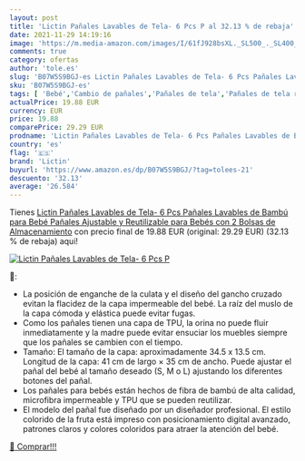 ```yaml
---
layout: post
title: 'Lictin Pañales Lavables de Tela- 6 Pcs P al 32.13 % de rebaja'
date: 2021-11-29 14:19:16
image: 'https://m.media-amazon.com/images/I/61fJ928bsXL._SL500_._SL400_.jpg'
comments: true
category: ofertas
author: 'tole.es'
slug: 'B07W5S9BGJ-es Lictin Pañales Lavables de Tela- 6 Pcs Pañales Lavables de...'
sku: 'B07W5S9BGJ-es'
tags: [ 'Bebé','Cambio de pañales','Pañales de tela','Pañales de tela rellenables','Pañales para bebé','Sets de pañales de tela','bebé','bebés','lictin','pañales', ]
actualPrice: 19.88 EUR
currency: EUR
price: 19.88
comparePrice: 29.29 EUR
prodname: 'Lictin Pañales Lavables de Tela- 6 Pcs Pañales Lavables de Bambú para Bebé  Pañales Ajustable y Reutilizable para Bebés con 2 Bolsas de Almacenamiento'
country: 'es'
flag: '🇪🇸'
brand: 'Lictin'
buyurl: 'https://www.amazon.es/dp/B07W5S9BGJ/?tag=tolees-21'
descuento: '32.13'
average: '26.584'
---
```


Tienes [Lictin Pañales Lavables de Tela- 6 Pcs Pañales Lavables de Bambú para Bebé  Pañales Ajustable y Reutilizable para Bebés con 2 Bolsas de Almacenamiento](https://www.amazon.es/dp/B07W5S9BGJ/?tag=tolees-21) con precio final de  19.88 EUR (original: 29.29 EUR) (32.13 %  de rebaja) aqui!

[![Lictin Pañales Lavables de Tela- 6 Pcs P](https://m.media-amazon.com/images/I/61fJ928bsXL._SL500_._SL400_.jpg)](https://www.amazon.es/dp/B07W5S9BGJ/?tag=tolees-21)

🔎:

- La posición de enganche de la culata y el diseño del gancho cruzado evitan la flacidez de la capa impermeable del bebé. La raíz del muslo de la capa cómoda y elástica puede evitar fugas.
- Como los pañales tienen una capa de TPU, la orina no puede fluir inmediatamente y la madre puede evitar ensuciar los muebles siempre que los pañales se cambien con el tiempo.
- Tamaño: El tamaño de la capa: aproximadamente 34.5 x 13.5 cm. Longitud de la capa: 41 cm de largo × 35 cm de ancho. Puede ajustar el pañal del bebé al tamaño deseado (S, M o L) ajustando los diferentes botones del pañal.
- Los pañales para bebés están hechos de fibra de bambú de alta calidad, microfibra impermeable y TPU que se pueden reutilizar.
- El modelo del pañal fue diseñado por un diseñador profesional. El estilo colorido de la fruta está impreso con posicionamiento digital avanzado, patrones claros y colores coloridos para atraer la atención del bebé.

[🛒 Comprar!!!](https://www.amazon.es/dp/B07W5S9BGJ/?tag=tolees-21)
